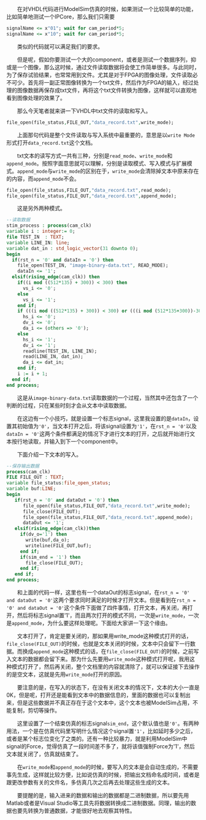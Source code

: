 ﻿&emsp;&emsp;在对VHDL代码进行ModelSim仿真的时候，如果测试一个比较简单的功能，比如简单地测试一个IPCore，那么我们只需要
```VHDL
signalName <= x"01"; wait for cam_period*5; 
signalName <= x"10"; wait for cam_period*5;
```
&emsp;&emsp;类似的代码就可以满足我们的要求。

&emsp;&emsp;但是呢，假如你要测试一个大的component，或者是测试一个数据序列，抑或是一个图像，那么这时候，通过文件读取数据将会使工作简单很多。与此同时，为了保存试验结果，也常常用到文件。尤其是对于FPGA的图像处理，文件读取必不可少。首先将一副正常图像转换为一个txt文件，然后作为FPGA的输入，经过处理的图像数据再保存成txt文件，再将这个txt文件转换为图像，这样就可以直观地看到图像处理的效果了。

&emsp;&emsp;那么今天笔者就来讲一下VHDL中txt文件的读取和写入。
```VHDL
file_open(file_status,FILE_OUT,"data_record.txt",write_mode);
```
&emsp;&emsp;上面那句代码是整个文件读取与写入系统中最重要的，意思是以`write Mode`形式打开`data_record.txt`这个文档。

&emsp;&emsp;txt文本的读写方式一共有三种，分别是`read_mode`、`write_mode`和`append_mode`。按照字面意思就可以理解，分别是读取模式、写入模式与扩展模式。`append_mode`与`write_mode`的区别在于，`write_mode`会清除掉文本中原来存在的内容，而`append_mode`不会。
```VHDL
file_open(file_status,FILE_OUT,"data_record.txt",read_mode);
file_open(file_status,FILE_OUT,"data_record.txt",append_mode);
```
&emsp;&emsp;这是另外两种模式。
```VHDL
--读取数据
stim_process : process(cam_clk)
variable i : integer:= 0;
file TEST_IN  : TEXT;
variable LINE_IN: line;
variable dat_in : std_logic_vector(31 downto 0);
begin
  if(rst_n = '0' and dataIn = '0') then
    file_open(TEST_IN, "image-binary-data.txt", READ_MODE);
    dataIn <= '1';
  elsif(rising_edge(cam_clk)) then
    if((i mod ((512*135) + 300)) < 300) then
      vs_i <= '0';
    else
      vs_i <= '1';
    end if;
    if (((i mod ((512*135) + 300)) < 300) or (((i mod (512*135+300))-300) mod 135) < 7) then
      hs_i <= '0';
      dv_i <= '0';
      da_i <= (others => '0');
    else
      hs_i <= '1';
      dv_i <= '1';
      readline(TEST_IN, LINE_IN);
      read(LINE_IN, dat_in); 
      da_i <= dat_in;
    end if;
    i := i + 1;
  end if;
end process;
```
&emsp;&emsp;这是从`image-binary-data.txt`读取数据的一个过程，当然其中还包含了一个判断的过程，只在某些时刻才会从文本中读取数据。

&emsp;&emsp;在这边有一个小技巧，就是设置一个标志signal，这里我设置的是`dataIn`，设置其初始值为`'0'`，当文本打开之后，将该signal设置为`'1'`，在`rst_n = '0'`以及`dataIn = '0'`这两个条件都满足的情况下才进行文本的打开，之后就开始进行文本按行地读取，并输入到下一个component中。

&emsp;&emsp;下面介绍一下文本的写入。
```VHDL
--保存输出数据
process(cam_clk)
FILE FILE_OUT : TEXT;
variable file_status:file_open_status;
variable buf:LINE;
begin
   if(rst_n = '0' and dataOut = '0') then
      file_open(file_status,FILE_OUT,"data_record.txt",write_mode);
	  file_close(FILE_OUT);
      file_open(file_status,FILE_OUT,"data_record.txt",append_mode);
	  dataOut <= '1';
   elsif(rising_edge(cam_clk))then
	 if(dv_o='1') then
	   write(buf,da_o);
	   writeline(FILE_OUT,buf);
	 end if;
	 if(sim_end = '1') then
	   file_close(FILE_OUT);
	 end if;
   end if;
end process;
```
&emsp;&emsp;和上面的代码一样，这里也有一个dataOut的标志signal，在`rst_n = '0' and dataOut = '0'`这两个要求同时满足的时候才打开文本。但是看到在`rst_n = '0' and dataOut = '0'`这个条件下面做了四件事情，打开文本，再关闭，再打开，然后将标志signal置'1'，而且两次打开的模式不同，一次是`write_mode`，一次是`append_mode`，为什么要这样处理呢。下面给大家讲一下这个缘由。

&emsp;&emsp;文本打开了，肯定是要关闭的，那如果用write_mode这种模式打开的话，`file_close(FILE_OUT)`的时候，也就是文本关闭的时候，文本中只会留下一行数据。而换成`append_mode`这种模式的话，在`file_close(FILE_OUT)`的时候，之前写入文本的数据都会留下来。那为什么先要用`write_mode`这种模式打开呢，我用这种模式打开了，然后再关闭，整个文档里的内容就清除了，就可以保证接下去操作的是空文本，这就是先用`write_mode`打开的原因。 

&emsp;&emsp;要注意的是，在写入的状态下，在没有关闭文本的情况下，文本的大小一直是0K，但是呢，打开还是能看到文本中的数据信息的，里面的数据也可以复制出来，但是这些数据并不真正存在于这个文本中，这个文本也被ModelSim占用，不能复制，剪切等操作。

&emsp;&emsp;这里设置了一个结束仿真的标志signal`sim_end`，这个默认值也是`'0'`。有两种用法，一个是在仿真代码里写明什么情况这个signal置`'1'`，比如延时多少之后，或者是某个标志位变化了之类的。还有一种比较暴力，就是利用ModelSim中signal的Force，觉得仿真了一段时间差不多了，就将该值强制Force为'1'，然后文本就关闭了，仿真就结束了。

&emsp;&emsp;在`write_mode`和`append_mode`的时候，要写入的文本是会自动生成的，不需要事先生成，这样就比较方便，比如说仿真的时候，把输出文档命名成时间，或者是跟更改参数有关的文件名，多仿真几次之后再去处理这些生成的文本。

&emsp;&emsp;要提醒的是，输入进来的数据和输出的数据都是二进制数据，所以要先用Matlab或者是Visual Studio等工具先将数据转换成二进制数据。同理，输出的数据也要先转换为普通数据，才能很好地去观察其特性。
